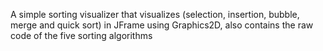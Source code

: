 A simple sorting visualizer that visualizes (selection, insertion, bubble, merge and quick sort) in JFrame using Graphics2D, also contains the raw code of the five sorting algorithms

